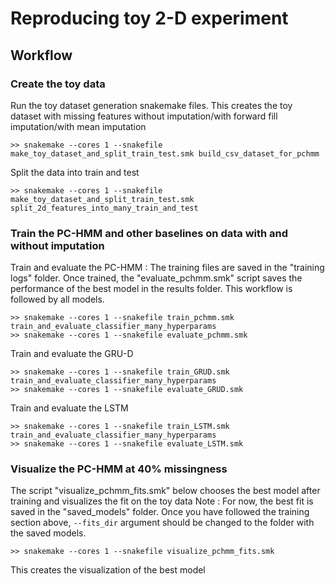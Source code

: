 # Reproducing toy 2-D experiment


## Workflow

### Create the toy data
Run the toy dataset generation snakemake files. This creates the toy dataset with missing features without imputation/with forward fill imputation/with mean imputation


    >> snakemake --cores 1 --snakefile make_toy_dataset_and_split_train_test.smk build_csv_dataset_for_pchmm

Split the data into train and test

    >> snakemake --cores 1 --snakefile make_toy_dataset_and_split_train_test.smk split_2d_features_into_many_train_and_test

### Train the PC-HMM and other baselines on data with and without imputation

Train and evaluate the PC-HMM : 
The training files are saved in the "training logs" folder. Once trained, the "evaluate_pchmm.smk" script saves the performance of the best model in the results folder. This workflow is followed by all models.

    >> snakemake --cores 1 --snakefile train_pchmm.smk train_and_evaluate_classifier_many_hyperparams
    >> snakemake --cores 1 --snakefile evaluate_pchmm.smk

Train and evaluate the GRU-D

    >> snakemake --cores 1 --snakefile train_GRUD.smk train_and_evaluate_classifier_many_hyperparams
    >> snakemake --cores 1 --snakefile evaluate_GRUD.smk
    
Train and evaluate the LSTM

    >> snakemake --cores 1 --snakefile train_LSTM.smk train_and_evaluate_classifier_many_hyperparams
    >> snakemake --cores 1 --snakefile evaluate_LSTM.smk


### Visualize the PC-HMM at 40% missingness
The script "visualize_pchmm_fits.smk" below chooses the best model after training and visualizes the fit on the toy data
Note : For now, the best fit is saved in the "saved_models" folder. Once you  have followed the training section above, `--fits_dir` argument should be changed to the folder with the saved models.

    >> snakemake --cores 1 --snakefile visualize_pchmm_fits.smk

This creates the visualization of the best model
